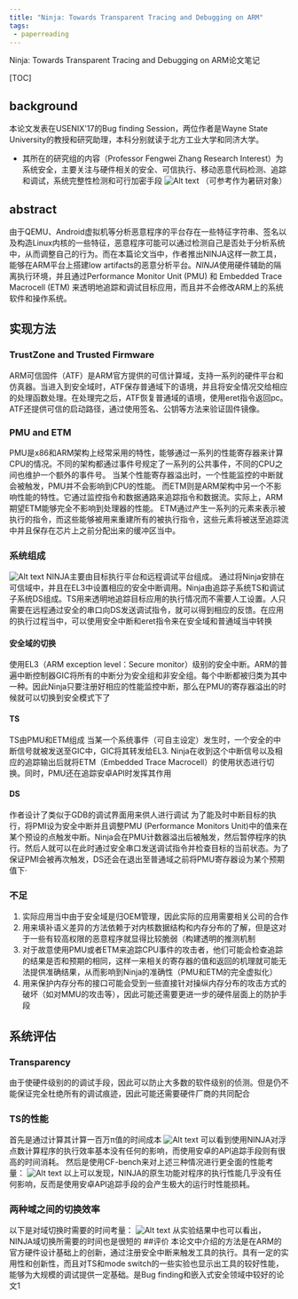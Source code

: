 ```yaml
---
title: "Ninja: Towards Transparent Tracing and Debugging on ARM"
tags:
 - paperreading
---
```


<!-- write excerpt here -->

Ninja: Towards Transparent Tracing and Debugging on ARM论文笔记

<!--more-->

[TOC]
## background
本论文发表在USENIX'17的Bug finding Session，两位作者是Wayne State University的教授和研究助理，本科分别就读于北方工业大学和同济大学。
- 其所在的研究组的内容（Professor Fengwei Zhang Research Interest）为系统安全，主要关注与硬件相关的安全、可信执行、移动恶意代码检测、追踪和调试，系统完整性检测和可行加密手段
![Alt text](./1512980535104.png)
（可参考作为暑研对象）

## abstract
由于QEMU、Android虚拟机等分析恶意程序的平台存在一些特征字符串、签名以及构造Linux内核的一些特征，恶意程序可能可以通过检测自己是否处于分析系统中，从而调整自己的行为。而在本篇论文当中，作者推出NINJA这样一款工具，能够在ARM平台上搭建low artifacts的恶意分析平台。*NINJA*使用硬件辅助的隔离执行环境，并且通过Performance Monitor Unit (PMU) 和 Embedded Trace Macrocell (ETM) 来透明地追踪和调试目标应用，而且并不会修改ARM上的系统软件和操作系统。
## 实现方法
### TrustZone and Trusted Firmware
ARM可信固件（ATF）是ARM官方提供的可信计算域，支持一系列的硬件平台和仿真器。当进入到安全域时，ATF保存普通域下的语境，并且将安全情况交给相应的处理函数处理。在处理完之后，ATF恢复普通域的语境，使用eret指令返回pc。ATF还提供可信的启动路径，通过使用签名、公钥等方法来验证固件镜像。
###  PMU and ETM
PMU是x86和ARM架构上经常采用的特性，能够通过一系列的性能寄存器来计算CPU的情况。不同的架构都通过事件号规定了一系列的公共事件，不同的CPU之间也维护一个额外的事件号。
当某个性能寄存器溢出时，一个性能监控的中断就会被触发，PMU并不会影响到CPU的性能。
而ETM则是ARM架构中另一个不影响性能的特性。它通过监控指令和数据通路来追踪指令和数据流。实际上，ARM期望ETM能够完全不影响到处理器的性能。
ETM通过产生一系列的元素来表示被执行的指令，而这些能够被用来重建所有的被执行指令，这些元素将被送至追踪流中并且保存在芯片上之前分配出来的缓冲区当中。
### 系统组成
![Alt text](./1512977236040.png)
NINJA主要由目标执行平台和远程调试平台组成。
通过将Ninja安排在可信域中，并且在EL3中设置相应的安全中断调用。Ninja由追踪子系统TS和调试子系统DS组成。TS用来透明地追踪目标应用的执行情况而不需要人工设置。人只需要在远程通过安全的串口向DS发送调试指令，就可以得到相应的反馈。在应用的执行过程当中，可以使用安全中断和eret指令来在安全域和普通域当中转换
#### 安全域的切换
使用EL3（ARM exception level：Secure monitor）级别的安全中断。ARM的普遍中断控制器GIC将所有的中断分为安全组和非安全组。每个中断都被归类为其中一种。因此Ninja只要注册好相应的性能监控中断，那么在PMU的寄存器溢出的时候就可以切换到安全模式下了
#### TS
TS由PMU和ETM组成
当某一个系统事件（可自主设定）发生时，一个安全的中断信号就被发送至GIC中，GIC将其转发给EL3. Ninja在收到这个中断信号以及相应的追踪输出后就将ETM（Embedded Trace Macrocell）的使用状态进行切换。同时，PMU还在追踪安卓API时发挥其作用
#### DS
作者设计了类似于GDB的调试界面用来供人进行调试
为了能及时中断目标的执行，将PMI设为安全中断并且调整PMU (Performance Monitors Unit)中的值来在某个预设的点触发中断。Ninja会在PMU计数器溢出后被触发，然后暂停程序的执行。然后人就可以在此时通过安全串口发送调试指令并检查目标的当前状态。为了保证PMI会被再次触发，DS还会在退出至普通域之前将PMU寄存器设为某个预期值下·

### 不足
1. 实际应用当中由于安全域是归OEM管理，因此实际的应用需要相关公司的合作
2. 用来填补语义差异的方法依赖于对内核数据结构和内存分布的了解，但是这对于一些有较高权限的恶意程序就显得比较脆弱（构建透明的推测机制
3. 对于故意使用PMU或者ETM来追踪CPU事件的攻击者，他们可能会检查追踪的结果是否和预期的相同，这样一来相关的寄存器的值和返回的机理就可能无法提供准确结果，从而影响到Ninja的准确性（PMU和ETM的完全虚拟化）
4. 用来保护内存分布的接口可能会受到一些直接针对操纵内存分布的攻击方式的破坏（如对MMU的攻击等），因此可能还需要更进一步的硬件层面上的防护手段

## 系统评估
### Transparency
由于使硬件级别的的调试手段，因此可以防止大多数的软件级别的侦测。但是仍不能保证完全杜绝所有的调试痕迹，因此可能还需要硬件厂商的共同配合
### TS的性能
首先是通过计算其计算一百万π值的时间成本
![Alt text](./1514443841869.png)
可以看到使用NINJA对浮点数计算程序的执行效率基本没有任何的影响，而使用安卓的API追踪手段则有很高的时间消耗。
然后是使用CF-bench来对上述三种情况进行更全面的性能考量：
![Alt text](./1514443861118.png)
以上可以发现，NINJA的原生功能对程序的执行性能几乎没有任何影响，反而是使用安卓API追踪手段的会产生极大的运行时性能损耗。
### 两种域之间的切换效率
以下是对域切换时需要的时间考量：
![Alt text](./1514443898322.png)
从实验结果中也可以看出，NINJA域切换所需要的时间也是很短的
##评价
本论文中介绍的方法是在ARM的官方硬件设计基础上的创新，通过注册安全中断来触发工具的执行。具有一定的实用性和创新性，而且对TS和mode switch的一些实验也显示出工具的较好性能，能够为大规模的调试提供一定基础。是Bug finding和嵌入式安全领域中较好的论文1